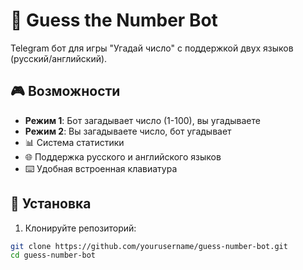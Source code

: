 # 🤖 Guess the Number Bot

Telegram бот для игры "Угадай число" с поддержкой двух языков (русский/английский).

## 🎮 Возможности

- **Режим 1**: Бот загадывает число (1-100), вы угадываете
- **Режим 2**: Вы загадываете число, бот угадывает
- 📊 Система статистики
- 🌐 Поддержка русского и английского языков
- ⌨️ Удобная встроенная клавиатура

## 🚀 Установка

1. Клонируйте репозиторий:
```bash
git clone https://github.com/yourusername/guess-number-bot.git
cd guess-number-bot